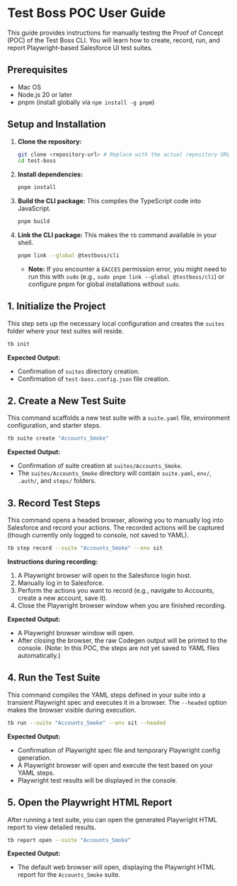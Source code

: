# Test Boss POC User Guide

This guide provides instructions for manually testing the Proof of Concept (POC) of the Test Boss CLI. You will learn how to create, record, run, and report Playwright-based Salesforce UI test suites.

## Prerequisites

*   Mac OS
*   Node.js 20 or later
*   pnpm (install globally via `npm install -g pnpm`)

## Setup and Installation

1.  **Clone the repository:**
    ```bash
    git clone <repository-url> # Replace with the actual repository URL
    cd test-boss
    ```
2.  **Install dependencies:**
    ```bash
    pnpm install
    ```
3.  **Build the CLI package:** This compiles the TypeScript code into JavaScript.
    ```bash
    pnpm build
    ```
4.  **Link the CLI package:** This makes the `tb` command available in your shell.
    ```bash
    pnpm link --global @testboss/cli
    ```
    *   **Note:** If you encounter a `EACCES` permission error, you might need to run this with `sudo` (e.g., `sudo pnpm link --global @testboss/cli`) or configure pnpm for global installations without `sudo`.

## 1. Initialize the Project

This step sets up the necessary local configuration and creates the `suites` folder where your test suites will reside.

```bash
tb init
```

**Expected Output:**
*   Confirmation of `suites` directory creation.
*   Confirmation of `test-boss.config.json` file creation.

## 2. Create a New Test Suite

This command scaffolds a new test suite with a `suite.yaml` file, environment configuration, and starter steps.

```bash
tb suite create "Accounts_Smoke"
```

**Expected Output:**
*   Confirmation of suite creation at `suites/Accounts_Smoke`.
*   The `suites/Accounts_Smoke` directory will contain `suite.yaml`, `env/`, `.auth/`, and `steps/` folders.

## 3. Record Test Steps

This command opens a headed browser, allowing you to manually log into Salesforce and record your actions. The recorded actions will be captured (though currently only logged to console, not saved to YAML).

```bash
tb step record --suite "Accounts_Smoke" --env sit
```

**Instructions during recording:**
1.  A Playwright browser will open to the Salesforce login host.
2.  Manually log in to Salesforce.
3.  Perform the actions you want to record (e.g., navigate to Accounts, create a new account, save it).
4.  Close the Playwright browser window when you are finished recording.

**Expected Output:**
*   A Playwright browser window will open.
*   After closing the browser, the raw Codegen output will be printed to the console. (Note: In this POC, the steps are not yet saved to YAML files automatically.)

## 4. Run the Test Suite

This command compiles the YAML steps defined in your suite into a transient Playwright spec and executes it in a browser. The `--headed` option makes the browser visible during execution.

```bash
tb run --suite "Accounts_Smoke" --env sit --headed
```

**Expected Output:**
*   Confirmation of Playwright spec file and temporary Playwright config generation.
*   A Playwright browser will open and execute the test based on your YAML steps.
*   Playwright test results will be displayed in the console.

## 5. Open the Playwright HTML Report

After running a test suite, you can open the generated Playwright HTML report to view detailed results.

```bash
tb report open --suite "Accounts_Smoke"
```

**Expected Output:**
*   The default web browser will open, displaying the Playwright HTML report for the `Accounts_Smoke` suite.

